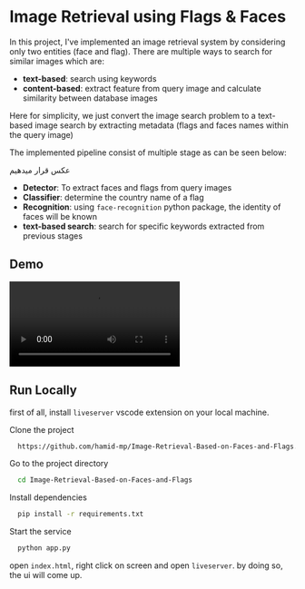 
# Image Retrieval using Flags & Faces

In this project, I've implemented an image retrieval system by considering only two entities (face and flag). There are multiple ways to search for similar images which are:

- **text-based**: search using keywords
- **content-based**: extract feature from query image and calculate similarity between database images


Here for simplicity, we just convert the image search problem to a text-based image search  by extracting metadata (flags and faces names within the query image)

The implemented pipeline consist of multiple stage as can be seen below:

عکس قرار میدهیم

- **Detector**: To extract faces and flags from query images
- **Classifier**: determine the country name of a flag
- **Recognition**: using `face-recognition` python package, the identity of faces will be known
- **text-based search**: search for specific keywords extracted from previous stages

## Demo

![demo](./Assests/demo.mp4)



## Run Locally
first of all, install `liveserver` vscode extension on your local machine.

Clone the project

```bash
  https://github.com/hamid-mp/Image-Retrieval-Based-on-Faces-and-Flags.git
```

Go to the project directory

```bash
  cd Image-Retrieval-Based-on-Faces-and-Flags
```

Install dependencies

```bash
  pip install -r requirements.txt
```

Start the service

```bash
  python app.py
```
open `index.html`, right click on screen and open `liveserver`. by doing so, the ui will come up. 

